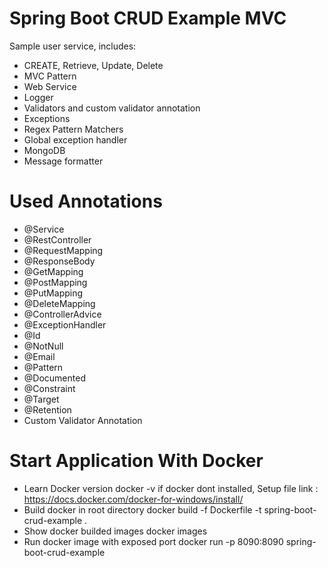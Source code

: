 # Spring Boot CRUD Example MVC
Sample user service, includes:
 - CREATE, Retrieve, Update, Delete
 - MVC Pattern
 - Web Service
 - Logger
 - Validators and custom validator annotation
 - Exceptions
 - Regex Pattern Matchers
 - Global exception handler
 - MongoDB
 - Message formatter
 
# Used Annotations

 - @Service
 - @RestController
 - @RequestMapping
 - @ResponseBody
 - @GetMapping
 - @PostMapping
 - @PutMapping
 - @DeleteMapping
 - @ControllerAdvice
 - @ExceptionHandler
 - @Id
 - @NotNull
 - @Email
 - @Pattern
 - @Documented
 - @Constraint
 - @Target
 - @Retention
 - Custom Validator Annotation

# Start Application With Docker
 - Learn Docker version
   docker -v
   if docker dont installed, Setup file link : https://docs.docker.com/docker-for-windows/install/
 - Build docker in root directory
   docker build -f Dockerfile -t spring-boot-crud-example .
 - Show docker builded images
   docker images
 - Run docker image with exposed port 
   docker run -p 8090:8090 spring-boot-crud-example
